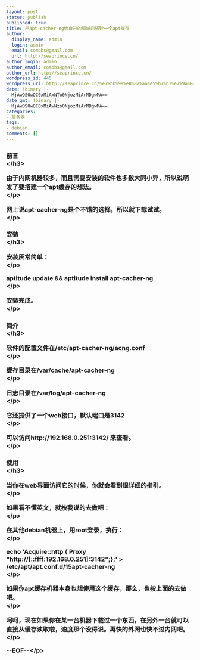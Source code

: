 ```yaml
---
layout: post
status: publish
published: true
title: 用apt-cacher-ng给自己的局域网搭建一个apt缓存
author:
  display_name: admin
  login: admin
  email: combbs@gmail.com
  url: http://seaprince.cn/
author_login: admin
author_email: combbs@gmail.com
author_url: http://seaprince.cn/
wordpress_id: 445
wordpress_url: http://seaprince.cn/%e7%bb%99%e8%87%aa%e5%b7%b1%e7%9a%84%e5%b1%80%e5%9f%9f%e7%bd%91%e6%90%ad%e5%bb%ba%e4%b8%80%e4%b8%aaapt%e7%bc%93%e5%ad%98/
date: !binary |-
  MjAwOS0wOC0xMiAxNTo0NjozMiArMDgwMA==
date_gmt: !binary |-
  MjAwOS0wOC0xMiAwNzo0NjozMiArMDgwMA==
categories:
- 服务器
tags:
- debian
comments: []
---
```

<h3>前言<br />
<&#47;h3>
<p>由于内网机器较多，而且需要安装的软件也多数大同小异，所以说萌发了要搭建一个apt缓存的想法。<br />
<&#47;p>
<p>网上说apt-cacher-ng是个不错的选择，所以就下载试试。<br />
<&#47;p><br />
<h3>安装<br />
<&#47;h3>
<p>安装灰常简单：<br />
<&#47;p>
<p>aptitude update &amp;&amp; aptitude install apt-cacher-ng<br />
<&#47;p>
<p>安装完成。<br />
<&#47;p><br />
<h3>简介<br />
<&#47;h3>
<p>软件的配置文件在&#47;etc&#47;apt-cacher-ng&#47;acng.conf<br />
<&#47;p>
<p>缓存目录在&#47;var&#47;cache&#47;apt-cacher-ng<br />
<&#47;p>
<p>日志目录在&#47;var&#47;log&#47;apt-cacher-ng<br />
<&#47;p>
<p>它还提供了一个web接口，默认端口是3142<br />
<&#47;p>
<p>可以访问http:&#47;&#47;192.168.0.251:3142&#47; 来查看。<br />
<&#47;p><br />
<h3>使用<br />
<&#47;h3>
<p>当你在web界面访问它的时候，你就会看到很详细的指引。<br />
<&#47;p>
<p>如果看不懂英文，就按我说的去做吧：<br />
<&#47;p>
<p>在其他debian机器上，用root登录，执行：<br />
<&#47;p>
<p>echo 'Acquire::http { Proxy "http:&#47;&#47;[::ffff:192.168.0.251]:3142";};' > &#47;etc&#47;apt&#47;apt.conf.d&#47;15apt-cacher-ng<br />
<&#47;p>
<p>如果你apt缓存机器本身也想使用这个缓存，那么，也按上面的去做吧。<br />
<&#47;p>
<p>呵呵，现在如果你在某一台机器下载过一个东西，在另外一台就可以直接从缓存读取啦，速度那个没得说。再快的外网也快不过内网吧。<br />
<&#47;p>
<p>--EOF--<&#47;p></p>
